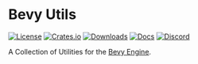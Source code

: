 # Bevy Utils

[![License](https://img.shields.io/badge/license-MIT%2FApache-blue.svg)](https://github.com/bevyengine/bevy#license)
[![Crates.io](https://img.shields.io/crates/v/bevy.svg)](https://crates.io/crates/bevy_utils)
[![Downloads](https://img.shields.io/crates/d/bevy_utils.svg)](https://crates.io/crates/bevy_utils)
[![Docs](https://docs.rs/bevy_utils/badge.svg)](https://docs.rs/bevy_utils/latest/bevy_utils/)
[![Discord](https://img.shields.io/discord/691052431525675048.svg?label=&logo=discord&logoColor=ffffff&color=7389D8&labelColor=6A7EC2)](https://discord.gg/bevy)

A Collection of Utilities for the [Bevy Engine](https://bevyengine.org/).
